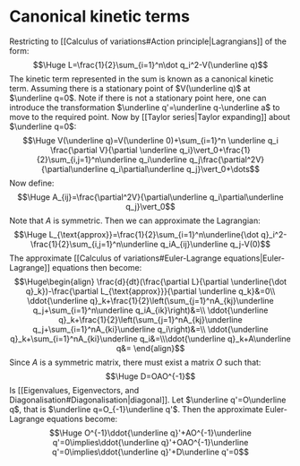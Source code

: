 
# Canonical kinetic terms

Restricting to [[Calculus of variations#Action principle|Lagrangians]] of the form:$$\Huge L=\frac{1}{2}\sum_{i=1}^n\dot q_i^2-V(\underline q)$$The kinetic term represented in the sum is known as a canonical kinetic term. Assuming there is a stationary point of $V(\underline q)$ at $\underline q=0$. Note if there is not a stationary point here, one can introduce the transformation $\underline q'=\underline q-\underline a$ to move to the required point. Now by [[Taylor series|Taylor expanding]] about $\underline q=0$:$$\Huge V(\underline q)=V(\underline 0)+\sum_{i=1}^n \underline q_i \frac{\partial V}{\partial \underline q_i}\vert_0+\frac{1}{2}\sum_{i,j=1}^n\underline q_i\underline q_j\frac{\partial^2V}{\partial\underline q_i\partial\underline q_j}\vert_0+\dots$$Now define:$$\Huge A_{ij}=\frac{\partial^2V}{\partial\underline q_i\partial\underline q_j}\vert_0$$Note that $A$ is symmetric. Then we can approximate the Lagrangian:$$\Huge L_{\text{approx}}=\frac{1}{2}\sum_{i=1}^n\underline{\dot q}_i^2-\frac{1}{2}\sum_{i,j=1}^n\underline q_iA_{ij}\underline q_j-V(0)$$The approximate [[Calculus of variations#Euler-Lagrange equations|Euler-Lagrange]] equations then become:$$\Huge\begin{align}
\frac{d}{dt}(\frac{\partial L}{\partial \underline{\dot q}_k})-\frac{\partial L_{\text{approx}}}{\partial \underline q_k}&=0\\
\ddot{\underline q}_k+\frac{1}{2}\left(\sum_{j=1}^nA_{kj}\underline q_j+\sum_{i=1}^n\underline q_iA_{ik}\right)&=\\
\ddot{\underline q}_k+\frac{1}{2}\left(\sum_{j=1}^nA_{kj}\underline q_j+\sum_{i=1}^nA_{ki}\underline q_i\right)&=\\
\ddot{\underline q}_k+\sum_{i=1}^nA_{ki}\underline q_i&=\\\ddot{\underline q}_k+A\underline q&=
\end{align}$$Since $A$ is a symmetric matrix, there must exist a matrix $O$ such that:$$\Huge D=OAO^{-1}$$Is [[Eigenvalues, Eigenvectors, and Diagonalisation#Diagonalisation|diagonal]]. Let $\underline q'=O\underline q$, that is $\underline q=O_{-1}\underline q'$. Then the approximate Euler-Lagrange equations become:$$\Huge O^{-1}\ddot{\underline q}'+AO^{-1}\underline q'=0\implies\ddot{\underline q}'+OAO^{-1}\underline q'=0\implies\ddot{\underline q}'+D\underline q'=0$$
